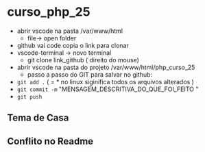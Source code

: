# curso_php_25

- abrir vscode na pasta /var/www/html
     - file-> open folder
 - github vai code copia o link para clonar 
 - vscode-terminal -> novo terminal
    - git clone link_github ( direito do mouse) 
- abrir vscode na pasta do projeto  /var/www/html/php_curso_25
  - passo a passo do GIT para salvar no github: 
 - `git add .` ( = * no linux siginifica todos os arquivos alterados )
- `git commit -m` "MENSAGEM_DESCRITIVA_DO_QUE_FOI_FEITO "
- `git push`
## Tema de Casa

## Conflito no Readme


